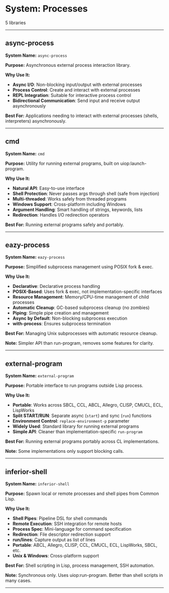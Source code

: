 # System: Processes

5 libraries

---

## async-process

**System Name:** `async-process`

**Purpose:** Asynchronous external process interaction library.

**Why Use It:**
- **Async I/O**: Non-blocking input/output with external processes
- **Process Control**: Create and interact with external processes
- **REPL Integration**: Suitable for interactive process control
- **Bidirectional Communication**: Send input and receive output asynchronously

**Best For:** Applications needing to interact with external processes (shells, interpreters) asynchronously.

---


## cmd

**System Name:** `cmd`

**Purpose:** Utility for running external programs, built on uiop:launch-program.

**Why Use It:**
- **Natural API**: Easy-to-use interface
- **Shell Protection**: Never passes args through shell (safe from injection)
- **Multi-threaded**: Works safely from threaded programs
- **Windows Support**: Cross-platform including Windows
- **Argument Handling**: Smart handling of strings, keywords, lists
- **Redirection**: Handles I/O redirection operators

**Best For:** Running external programs safely and portably.

---


## eazy-process

**System Name:** `eazy-process`

**Purpose:** Simplified subprocess management using POSIX fork & exec.

**Why Use It:**
- **Declarative**: Declarative process handling
- **POSIX-Based**: Uses fork & exec, not implementation-specific interfaces
- **Resource Management**: Memory/CPU-time management of child processes
- **Automatic Cleanup**: GC-based subprocess cleanup (no zombies)
- **Piping**: Simple pipe creation and management
- **Async by Default**: Non-blocking subprocess execution
- **with-process**: Ensures subprocess termination

**Best For:** Managing Unix subprocesses with automatic resource cleanup.

**Note:** Simpler API than run-program, removes some features for clarity.

---


## external-program

**System Name:** `external-program`

**Purpose:** Portable interface to run programs outside Lisp process.

**Why Use It:**
- **Portable**: Works across SBCL, CCL, ABCL, Allegro, CLISP, CMUCL, ECL, LispWorks
- **Split START/RUN**: Separate async (`start`) and sync (`run`) functions
- **Environment Control**: `replace-environment-p` parameter
- **Widely Used**: Standard library for running external programs
- **Simple API**: Cleaner than implementation-specific `run-program`

**Best For:** Running external programs portably across CL implementations.

**Note:** Some implementations only support blocking calls.

---


## inferior-shell

**System Name:** `inferior-shell`

**Purpose:** Spawn local or remote processes and shell pipes from Common Lisp.

**Why Use It:**
- **Shell Pipes**: Pipeline DSL for shell commands
- **Remote Execution**: SSH integration for remote hosts
- **Process Spec**: Mini-language for command specification
- **Redirection**: File descriptor redirection support
- **run/lines**: Capture output as list of lines
- **Portable**: ABCL, Allegro, CLISP, CCL, CMUCL, ECL, LispWorks, SBCL, etc.
- **Unix & Windows**: Cross-platform support

**Best For:** Shell scripting in Lisp, process management, SSH automation.

**Note:** Synchronous only. Uses uiop:run-program. Better than shell scripts in many cases.

---


